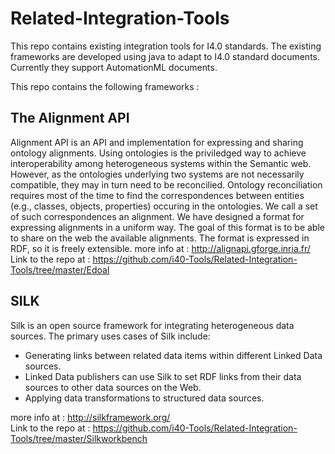 # Related-Integration-Tools
This repo contains existing integration tools for I4.0 standards.
The existing frameworks are developed using java to adapt to I4.0 standard documents.
Currently they support AutomationML documents.

This repo contains the following frameworks :                               
## The Alignment API 
Alignment API is an API and implementation for expressing and sharing ontology alignments.
Using ontologies is the priviledged way to achieve interoperability among heterogeneous systems within the Semantic web. However, as the ontologies underlying two systems are not necessarily compatible, they may in turn need to be reconcilied. Ontology reconciliation requires most of the time to find the correspondences between entities (e.g., classes, objects, properties) occuring in the ontologies. We call a set of such correspondences an alignment. We have designed a format for expressing alignments in a uniform way. The goal of this format is to be able to share on the web the available alignments. The format is expressed in RDF, so it is freely extensible.
more info at : http://alignapi.gforge.inria.fr/                                           
Link to the repo at : https://github.com/i40-Tools/Related-Integration-Tools/tree/master/Edoal                                

## SILK 
Silk is an open source framework for integrating heterogeneous data sources. The primary uses cases of Silk include:

* Generating links between related data items within different Linked Data sources.
* Linked Data publishers can use Silk to set RDF links from their data sources to other data sources on the Web.
* Applying data transformations to structured data sources.

more info at : http://silkframework.org/                                                         
Link to the repo at : https://github.com/i40-Tools/Related-Integration-Tools/tree/master/Silkworkbench                       

